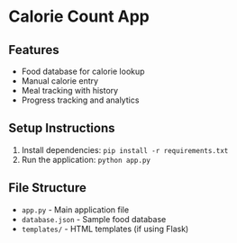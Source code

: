 # Calorie Count App

## Features
- Food database for calorie lookup
- Manual calorie entry
- Meal tracking with history
- Progress tracking and analytics

## Setup Instructions
1. Install dependencies: `pip install -r requirements.txt`
2. Run the application: `python app.py`

## File Structure
- `app.py` - Main application file
- `database.json` - Sample food database
- `templates/` - HTML templates (if using Flask)
